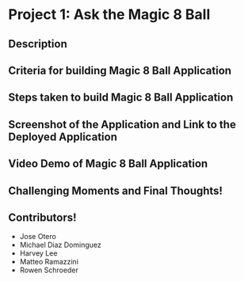 # Project 1: Ask the Magic 8 Ball

## Description

## Criteria for building Magic 8 Ball Application

## Steps taken to build Magic 8 Ball Application

## Screenshot of the Application and Link to the Deployed Application

## Video Demo of Magic 8 Ball Application

## Challenging Moments and Final Thoughts!

## Contributors!
* Jose Otero
* Michael Diaz Dominguez 
* Harvey Lee
* Matteo Ramazzini
* Rowen Schroeder